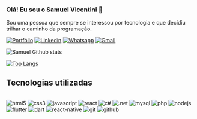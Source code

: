 ### Olá! Eu sou o Samuel Vicentini 👋
Sou uma pessoa que sempre se interessou por tecnologia e que decidiu trilhar o caminho da programação.

[![Portfólio](https://img.shields.io/website?label=SamuelVicentini.com&style=for-the-badge&url=http://samuelvicentini.com.br/)](http://samuelvicentini.com.br/)
[![Linkedin](https://img.shields.io/badge/LinkedIn-0077B5?style=for-the-badge&logo=linkedin&logoColor=white)](https://www.linkedin.com/in/samuel-vicentini-327633262/)
[![Whatsapp](https://img.shields.io/badge/WhatsApp-25D366?style=for-the-badge&logo=whatsapp&logoColor=white)](https://wa.me/5511963101881?text=Ol%C3%A1%2C%20eu%20vi%20o%20seu%20portf%C3%B3lio%20e%20gostaria%20de%20entrar%20em%20contato%21)
[![Gmail](https://img.shields.io/badge/Gmail-D14836?style=for-the-badge&logo=gmail&logoColor=white)](http://samuelvicentini.com.br/#contato)


![Samuel Github stats](https://github-readme-stats-sigma-five.vercel.app/api?username=samuel-vicentini&show_icons=true&theme=tokyonight)

[![Top Langs](https://github-readme-stats-sigma-five.vercel.app/api/top-langs/?username=samuel-vicentini&layout=compact&theme=dracula)](https://github.com/anuraghazra/github-readme-stats)

## Tecnologias utilizadas

<div style="display: inline_block; align='center'"><br/>
    <img  alt="html5" src="https://img.shields.io/badge/HTML5-E34F26?style=for-the-badge&logo=html5&logoColor=white"/>
    <img  alt="css3" src="https://img.shields.io/badge/CSS3-1572B6?style=for-the-badge&logo=css3&logoColor=white"/>
    <img  alt="javascript" src="https://img.shields.io/badge/JavaScript-F7DF1E?style=for-the-badge&logo=javascript&logoColor=black"/>
    <img  alt="react" src="https://img.shields.io/badge/React-20232A?style=for-the-badge&logo=react&logoColor=61DAFB"/>
    <img  alt="c#" src="https://img.shields.io/badge/C%23-239120?style=for-the-badge&logo=c-sharp&logoColor=white"/>    
    <img  alt=".net" src="https://img.shields.io/badge/.NET-5C2D91?style=for-the-badge&logo=.net&logoColor=white"/>
    <img  alt="mysql" src="https://img.shields.io/badge/MySQL-00000F?style=for-the-badge&logo=mysql&logoColor=white"/>
    <img  alt="php" src="https://img.shields.io/badge/PHP-777BB4?style=for-the-badge&logo=php&logoColor=white"/>
    <img  alt="nodejs" src="https://img.shields.io/badge/Node.js-43853D?style=for-the-badge&logo=node.js&logoColor=white"/>
    <img  alt="flutter" src="https://img.shields.io/badge/Flutter-02569B?style=for-the-badge&logo=flutter&logoColor=white"/>
    <img  alt="dart" src="https://img.shields.io/badge/Dart-0175C2?style=for-the-badge&logo=dart&logoColor=white"/>
    <img  alt="react-native" src="https://img.shields.io/badge/React_Native-20232A?style=for-the-badge&logo=react&logoColor=61DAFB"/>
    <img alt="git" src="https://img.shields.io/badge/GIT-E44C30?style=for-the-badge&logo=git&logoColor=white"/>
    <img alt="github" src="https://img.shields.io/badge/GitHub-100000?style=for-the-badge&logo=github&logoColor=white"/>
</div>

 
 
 
